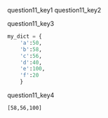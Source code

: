 question11_key1
question11_key2


question11_key3
```python
my_dict = {
    'a':50, 
    'b':58, 
    'c':56,
    'd':40, 
    'e':100, 
    'f':20
    }
 ```

question11_key4
```
[58,56,100]
```
